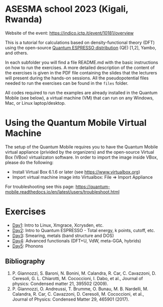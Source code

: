 # ASESMA school 2023 (Kigali, Rwanda)

Website of the event: https://indico.ictp.it/event/10181/overview

This is a tutorial for calculations based on density-functional theory (DFT) using the open-source [Quantum ESPRESSO distribution](https://www.quantum-espresso.org/) (QE) [1,2], Yambo, and others. 

In each subfolder you will find a file README.md with the basic instructions on how to run the exercises. A more detailed description of the content of the exercises is given in the PDF file containing the slides that the lecturers will present during the hands-on sessions. All the pseudopotential files needed to run the exercises can be found in the ```files``` folder.

All codes required to run the examples are already installed in the Quantum Mobile (see below), a virtual machine (VM) that can run on any Windows, Mac, or Linux laptop/desktop. 

# Using the Quantum Mobile Virtual Machine

The setup of the Quantum Mobile requires you to have the Quantum Mobile virtual appliance (privided by the organizers) and the open-source Virtual Box (VBox) virtualizaton software. In order to import the image inside VBox, please do the following: 
- Install Virtual Box 6.1.6 or later (see https://www.virtualbox.org)
- Import virtual machine image into Virtualbox: File => Import Appliance

For troubleshooting see this page: https://quantum-mobile.readthedocs.io/en/latest/users/troubleshoot.html

# Exercises

 - [Day1](Day1/README.md): Intro to Linux, Xmgrace, Xcrysden, etc.
 - [Day2](Day2/README.md): Intro to Quantum ESPRESSO - Total energy, k points, cutoff, etc.
 - [Day3](Day3/README.md): Smearing, metals (band structure and DOS)
 - [Day4](Day4/README.md): Advanced functionals (DFT+U, VdW, meta-GGA, hybrids)
 - [Day5](Day5/README.md): Phonons

## Bibliography
1. P. Giannozzi, S. Baroni, N. Bonini, M. Calandra, R. Car, C. Cavazzoni, D. Ceresoli, G. L. Chiarotti, M. Cococcioni, I. Dabo, et al., Journal of physics: Condensed matter 21, 395502 (2009).
2. P. Giannozzi, O. Andreussi, T. Brumme, O. Bunau, M. B. Nardelli, M. Calandra, R. Car, C. Cavazzoni, D. Ceresoli, M. Cococcioni, et al., Journal of Physics: Condensed Matter 29, 465901 (2017).
